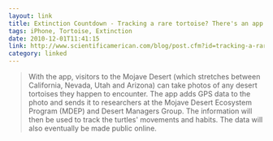 ```yaml
---
layout: link
title: Extinction Countdown - Tracking a rare tortoise? There's an app for that.
tags: iPhone, Tortoise, Extinction
date: 2010-12-01T11:41:15
link: http://www.scientificamerican.com/blog/post.cfm?id=tracking-a-rare-tortoise-theres-an-2010-11-30
category: linked
---
```


> With the app, visitors to the Mojave Desert (which stretches between California, Nevada, Utah and Arizona) can take photos of any desert tortoises they happen to encounter. The app adds GPS data to the photo and sends it to researchers at the Mojave Desert Ecosystem Program (MDEP) and Desert Managers Group. The information will then be used to track the turtles' movements and habits. The data will also eventually be made public online.